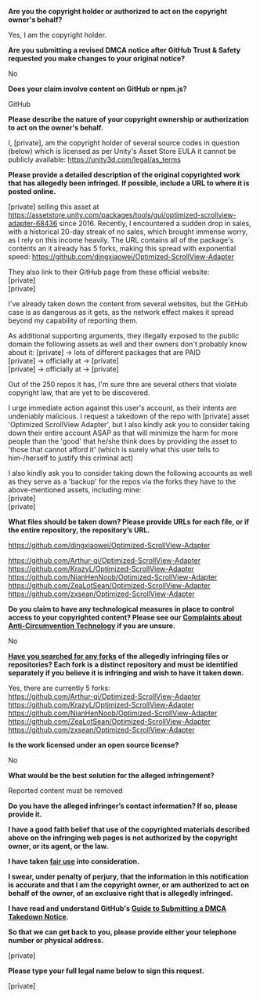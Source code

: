 **Are you the copyright holder or authorized to act on the copyright owner's behalf?**

Yes, I am the copyright holder.

**Are you submitting a revised DMCA notice after GitHub Trust & Safety requested you make changes to your original notice?**

No

**Does your claim involve content on GitHub or npm.js?**

GitHub

**Please describe the nature of your copyright ownership or authorization to act on the owner's behalf.**

I, [private], am the copyright holder of several source codes in question (below) which is licensed as per Unity's Asset Store EULA it cannot be publicly available: https://unity3d.com/legal/as_terms

**Please provide a detailed description of the original copyrighted work that has allegedly been infringed. If possible, include a URL to where it is posted online.**

[private] selling this asset at https://assetstore.unity.com/packages/tools/gui/optimized-scrollview-adapter-68436 since 2016. Recently, I encountered a sudden drop in sales, with a historical 20-day streak of no sales, which brought immense worry, as I rely on this income heavily.
The URL contains all of the package's contents an it already has 5 forks, making this spread with exponential speed: https://github.com/dingxiaowei/Optimized-ScrollView-Adapter

They also link to their GitHub page from these official website:  
[private]  
[private]  

I've already taken down the content from several websites, but the GitHub case is as dangerous as it gets, as the network effect makes it spread beyond my capability of reporting them.

As additional supporting arguments, they illegally exposed to the public domain the following assets as well and their owners don't probably know about it:
[private] -> lots of different packages that are PAID  
[private] -> officially at -> [private]    
[private] -> officially at -> [private]   

Out of the 250 repos it has, I'm sure thre are several others that violate copyright law, that are yet to be discovered.

I urge immediate action against this user's account, as their intents are undeniably malicious. I request a takedown of the repo with [private] asset 'Optimized ScrollView Adapter',
but I also kindly ask you to consider taking down their entire account ASAP as that will minimize the harm for more people than the 'good' that he/she think does by providing the
asset to 'those that cannot afford it' (which is surely what this user tells to him-/herself to justify this criminal act)

I also kindly ask you to consider taking down the following accounts as well as they serve as a 'backup' for the repos via the forks they have to the above-mentioned assets, including mine:  
[private]  
[private]  

**What files should be taken down? Please provide URLs for each file, or if the entire repository, the repository’s URL.**

https://github.com/dingxiaowei/Optimized-ScrollView-Adapter  

https://github.com/Arthur-qi/Optimized-ScrollView-Adapter  
https://github.com/KrazyL/Optimized-ScrollView-Adapter  
https://github.com/NianHenNoob/Optimized-ScrollView-Adapter  
https://github.com/ZeaLotSean/Optimized-ScrollView-Adapter  
https://github.com/zxsean/Optimized-ScrollView-Adapter

**Do you claim to have any technological measures in place to control access to your copyrighted content? Please see our <a href="https://docs.github.com/articles/guide-to-submitting-a-dmca-takedown-notice#complaints-about-anti-circumvention-technology">Complaints about Anti-Circumvention Technology</a> if you are unsure.**

No

**<a href="https://docs.github.com/articles/dmca-takedown-policy#b-what-about-forks-or-whats-a-fork">Have you searched for any forks</a> of the allegedly infringing files or repositories? Each fork is a distinct repository and must be identified separately if you believe it is infringing and wish to have it taken down.**

Yes, there are currently 5 forks:  
https://github.com/Arthur-qi/Optimized-ScrollView-Adapter  
https://github.com/KrazyL/Optimized-ScrollView-Adapter  
https://github.com/NianHenNoob/Optimized-ScrollView-Adapter  
https://github.com/ZeaLotSean/Optimized-ScrollView-Adapter  
https://github.com/zxsean/Optimized-ScrollView-Adapter

**Is the work licensed under an open source license?**

No

**What would be the best solution for the alleged infringement?**

Reported content must be removed

**Do you have the alleged infringer’s contact information? If so, please provide it.**

**I have a good faith belief that use of the copyrighted materials described above on the infringing web pages is not authorized by the copyright owner, or its agent, or the law.**

**I have taken <a href="https://www.lumendatabase.org/topics/22">fair use</a> into consideration.**

**I swear, under penalty of perjury, that the information in this notification is accurate and that I am the copyright owner, or am authorized to act on behalf of the owner, of an exclusive right that is allegedly infringed.**

**I have read and understand GitHub's <a href="https://docs.github.com/articles/guide-to-submitting-a-dmca-takedown-notice/">Guide to Submitting a DMCA Takedown Notice</a>.**

**So that we can get back to you, please provide either your telephone number or physical address.**

[private]  

**Please type your full legal name below to sign this request.**

[private]  

